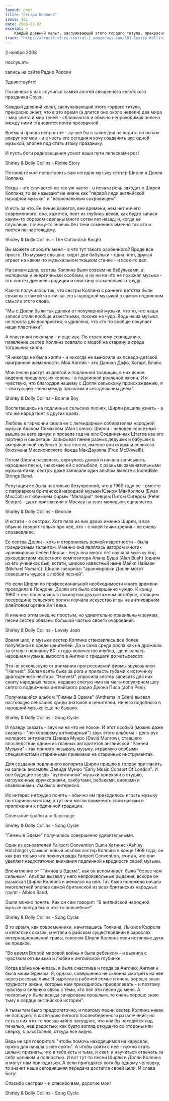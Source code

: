 ```yaml
---
layout: post
title: "Сестры Коллинз"
issue: 181
date: 2008-11-02
excerpt: >
    Каждый древний кельт, заслуживающий этого гордого титула, прекрасно знает, что в это время (а длится оно около недели) два мира - мир света и мир теней - сближаются и обычно непроходимая пелена между ними становится почти прозрачной.
track: "http://aerost8.s3.eu-central-1.amazonaws.com/181-Sestry Kollinz.mp3"
---
```


2 ноября 2008

послушать

запись на сайте Радио России

Здравствуйте!

Позавчера у нас случился самый апогей священного кельтского праздника Соуен.

Каждый древний кельт, заслуживающий этого гордого титула, прекрасно знает, что в это время (а длится оно около недели) два мира - мир света и мир теней - сближаются и обычно непроходимая пелена между ними становится почти прозрачной.

Время и правда непростое - лучше бы в такие дни не ходить по ночам вокруг холмов - и в честь его сегодня я хочу озадачить вас одной музыкой, вполне под стать этому празднику.

И пусть боги радиовещания усеют ваши пути лепесками роз!

Shirley & Dolly Collins - Richie Story

Позвольте мне представить вам сегодня музыку сестер Ширли и Долли Коллинз.

Когда - что случается не так уж часто - в печати речь заходит о Ширли Коллинз, то ее называют не иначе как "первой леди английской народной музыки" и "национальным сокровищем".

И есть за что. Ее пение,кажется, вне времени; нем нет ничего современного; она, кажется, поет из глубины веков, как будто записи каким-то образом сделаны много сотен лет назад; и, когда ее слушаешь, почему-то знаешь без тени сомнения: именно так это и поется по-настоящему.

Shirley & Dolly Collins - The Outlandish Knight

Вы можете спросить меня - а что тут такого особенного? Вроде все просто. По музыке слышно: сидят две бабульки - одна поет, другая играет на каком-то музыкальном ткацком станке - и всех-то дел.

На самом деле, сестры Коллинз были совсем не бабульками, а молодыми и энергичными особами, и их ни на что не похожая музыка - это синтез древней традиции и воистину стахановского труда.

Как-то получилось так, что сестры Коллинз с раннего детства были связаны с самой что-ни-на-есть народной музыкой в самом подлинном смысле этого слова.

"Мы с Долли были так далеки от популярной музыки, что то, что наши записи стали вообще известными, похоже на чудо. Ведь наша музыка не проста для восприятия; я удивлена, что кто-то вообще покупает наши пластинки".

А пластинки покупали - и еще как. По странному совпадению, появление сестер Коллинз совпало с модой на старину в среде тогдашних хиппи.

"Я никогда не была хиппи - и никогда не выносила их псевдо-детской наигранной жеманности. Моя Англия - это Даниэл Дэфо, Хогарт, Блэйк.

Мои песни растут из долгой и подлинной традиции, в них ясное видение прошлого; их корень - в подлинной реальной жизни. И я чувствую, что благодаря нашему с Долли сельскому происхождению, я - связующее звено между прошлым и сегодняшним днем".

Shirley & Dolly Collins - Bonnie Boy

Воспитавшись на подлинных сельских песнях, Ширли решила узнать - а что же народ поет в других краях.

Любовь к гармонии свела ее с легендарным собирателем народной музыки Аланом Ломаксом (Alan Lomax). Ширли - человек серьезный - вышла за него замуж и провела год на юге Соединенных Штатов как его партнер и секретарь, записывая пение разных дедушек и бабушек в американской глубинке (в частности, именно они открыли великого блюзмена Миссисипского Фреда МакДауэлла (Fred McDowell)).

Потом Ширли развелась, вернулась домой и начала записывать народные песни, знакомые ей с колыбели, с разными замечательными музыкантами; сестры даже записали один альбом вместе с Incredible Strings Band.

Репутация ее была настолько безупречной, что в 1969 году ее - вместе с патриархом британской народной музыки Юэном МакКоллом (Ewan MacColl) и любимцем фирмы "Мелодия" певцом Питом Сигером (Peter Seager) - даже пригласили в Москву на слет молодых социалистов.

Shirley & Dolly Collins - Geordie

И кстати - о сестрах. Хотя пела из них двоих именно Ширли, и все обычно говорят только про нее, это - с моей точки зрения - не очень справедливо.

Ее сестра Долли - хоть и сторонилась всякой известности - была грандиозным талантом. Именно она являлась автором многих аранжировок песен Ширли - ведь она много лет изучала музыку под руководством известного композитора Алана Буша (Alan Bush) (одним из его учеников был, кстати, широко известный ныне Майкл Найман (Michael Nyman)). Ширли говорила: "аранжировки Долли могут совершить чудеса с любой песней".

Но если Ширли по профессиональной необходимости много времени проводила в Лондоне, Долли это было совершенно чуждо. К концу 1960-х она поселилась в покинутом двуххэтажном автобусе, стоящем посередине сельского поля и изучала искусство игры на антикварном флейтовом органе XVII века.

И именно этим внешне простым, но удивительно правильным звукам, песни сестер обязаны большой частью своего очарования.

Shirley & Dolly Collins - Lovely Joan

Время шло, и музыка сестер Коллинз становились все более популярной в среде ценителей. Да и сама среда росла как на дрожжах: за вторую половину 60-х годы количество клубов, где игралась народная музыка, выросло в Англии с тридцати до четырехсот.

Это не ускользнуло от внимания прогрессивной фирмы звукозаписи "Harvest". Желая взять быка за рога и припасть губами к источнику драгоценного нектара, "Harvest" упросила сестер записать для них сюиту народных песен, недавно спетую ими на мега-популярном шоу святого подвижника английского радио Джона Пила (John Peel).

Получившийся альбом "Гимны В Эдеме" (Anthems in Eden) вызвал настоящую сенсацию среди знатоков и ценителей. Ничего подобного в народной музыке еще не бывало.

Shirley & Dolly Collins - Song Cycle

И правду сказать - звук ни на что не похож. И этот особый (можно даже сказать - "по-хорошему антикварный") звук этого альбома - дело рук молодого энтузиаста Дэвида Мунро (David Munrow), ставшего впоследствии одним из главных авторитетов английской "Ранней Музыки" - так принято называть музыку, играемую особыми специалистами старинными приемами на старинных инструментах.

Для создания подлинного колорита Ширли пришло в голову пригласить на запись ансамбль Дэвида Мунро "Early Music Consort Of London". И все будущие звезды "аутентичной" музыки приехали в студию, нагруженные крумхорнами, сакбутами, ребеками, виолами и клавесинами. Им было интересно.

Их интерес нетрудно понять - обычно им приходилось играть музыку по старинным нотам; а тут они могли применить свои навыки в приложении к подлинной традиции.

Сочетание сработало блестяще.

Shirley & Dolly Collins - Song Cycle

"Гимны в Эдеме" получились совершенно удивительными.

Один из основателей Fairport Convention Эшли Хатчинс (Ashley Hutchings) услышал новый альбом сестер Коллинз в конце 1969 года; он как раз только что покинул ряды Fairport Convention, считая, что они уделяют недостаточно внимания подлинной народности своей музыки.

Впечатление от "Гимнов в Эдеме", как он вспоминает, было "более чем сильным". Альбом вызвал у него непроизвольные рыдания; вскоре он разыскал Ширли Коллинз и женился на ней. Так было положено начало многолетней эпопее самой британской из всех британских народных групп - Albion Band.

Эшли можно понять. Как он сам говорит: "В английской народной музыке всегда было что-то волшебное".

Shirley & Dolly Collins - Song Cycle

В то время, как современники, начитавшись Толкина, Льюиса Кэррола и кельтских сказок, мечтали о райском существовании в зарослях интернациональной травы, голосом Ширли Коллинз пели истинные духи ее предков.

"Во время Второй мировой войны я была ребенком - и выжила с чувством оптимизма и любви к английской глубинке.

Когда война кончилась, я была счастлива и горда за Англию; Англия и была моим Эдемом. Я, однако, совершенно не склонна смотреть на нее через розовые очки. Я выросла в рабочей семье и очень хорошо знаю трудности жизни, которые нам приходилось преодолевать - и поэтому чувствую сильную связь с теми, кто пел эти песни до меня. А поскольку я была всегда зачарована прошлым, то очень хорошо знаю тьму в сердце английской истории".

А тьмы там было предостаточно, и поэтому песни сестер Коллинз никак не попадают в категорию легкого послеобеденного развлечения; но есть в них что-то чрезвычайно насущное, что как бы находится над печалью, над радостью; как будто взгляд откуда-то со стороны или сверху, с расстояния, откуда все видно.

Ведь не зря говорится: "чтобы помочь находящимся на карусели, нужно для начала с нее сойти". А чтобы сойти с нее - нужно стать целым; признать, что в тебе есть и тьма, и свет, и научиться отвечать за себя целиком и полностью. И вот тут-то песни Ширли и Долли Коллинз и могут нам пригодиться. А если пригодятся хотя бы одному человеку, то значит наша сегодняшняя передача достигла своей цели. И слава Богу!

Спасибо сестрам - и спасибо вам, дорогие мои!

Shirley & Dolly Collins - Song Cycle
